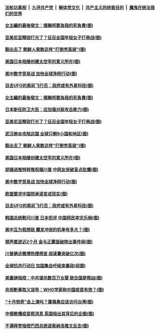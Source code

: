 

####  [法轮功真相](../../../../basic/blob/master/README.md?t=10051331) &nbsp;|&nbsp; [九评共产党](../../../../9ping.md/blob/master/README.md?t=10051331) &nbsp;|&nbsp; [解体党文化](../../../../jtdwh.md/blob/master/README.md?t=10051331)  &nbsp;|&nbsp; [共产主义的终极目的](../../../../gczydzjmd.md/blob/master/README.md?t=10051331) &nbsp;|&nbsp; [魔鬼在统治我们的世界](../../../../mgztzwmdsj.md/blob/master/README.md?t=10051331) 

#### [女主編的最後發文：俄聯邦要為我的死負責(图)](../pages/p9/948174.md?t=10051331) 

#### [亚美尼亚精锐打光了？征召全国年轻女子打巷战(图)](../pages/p9/948204.md?t=10051331) 

#### [豁出去了 朝鲜人竟敢这样“打倒党高层”(图)](../pages/p9/948109.md?t=10051331) 

#### [美国日本相继创建太空军的意义所在(图)](../pages/p9/948099.md?t=10051331) 

#### [美中数字贸易战 加快全球净网行动(图)](../pages/p9/948151.md?t=10051331) 

#### [目击UFO的美前飞行员：政府或有外星科技(图)](../pages/p9/947999.md?t=10051331) 

#### [女主編的最後發文：俄聯邦要為我的死負責(图)](../pages/p9/948174.md?t=10051331) 

#### [日本新任防卫大臣：应加强对敌攻击能力(图)](../pages/p9/948176.md?t=10051331) 

#### [亚美尼亚精锐打光了？征召全国年轻女子打巷战(图)](../pages/p9/948204.md?t=10051331) 

#### [武汉肺炎攻陷这国 全球只剩9小国和地区(图)](../pages/p9/948188.md?t=10051331) 

#### [豁出去了 朝鲜人竟敢这样“打倒党高层”(图)](../pages/p9/948109.md?t=10051331) 

#### [美国日本相继创建太空军的意义所在(图)](../pages/p9/948099.md?t=10051331) 

#### [胡锡进推特转推祝福川普 中网友突破盲点批爆(图)](../pages/p9/948110.md?t=10051331) 

#### [美中数字贸易战 加快全球净网行动(图)](../pages/p9/948151.md?t=10051331) 

#### [欧盟要求中国把承诺变成现实(图)](../pages/p9/948145.md?t=10051331) 

#### [目击UFO的美前飞行员：政府或有外星科技(图)](../pages/p9/947999.md?t=10051331) 

#### [韩国总统慰问川普 日本拒评 中国网民幸灾乐祸(图)](../pages/p9/948062.md?t=10051331) 

#### [美中互为假想敌 爆发冲突的机率有多大？(图)](../pages/p9/948058.md?t=10051331) 

#### [销声匿迹近2个月 金与正露面破除出事传闻(图)](../pages/p9/948003.md?t=10051331) 

#### [川普确诊微博热搜榜首 阅读量突破亿次(图)](../pages/p9/947991.md?t=10051331) 

#### [全球抗共行动日 加国集会吁结束暴政(组图)](../pages/p9/947980.md?t=10051331) 

#### [美重磅指控：中共谋杀数百万女婴 联合国是帮凶(图)](../pages/p9/947965.md?t=10051331) 

#### [央视断章取义误导：WHO学家称中国疫苗有效？(图)](../pages/p9/947878.md?t=10051331) 

#### [“十月惊奇”会上演吗？蓬佩奥应该访问台湾(图)](../pages/p9/947946.md?t=10051331) 

#### [中俄散播疫苗假消息 英国指出其背后的企图(图)](../pages/p9/947869.md?t=10051331) 

#### [不满拜登指控巴西总统波索纳洛推文反击(图)](../pages/p9/947938.md?t=10051331) 

